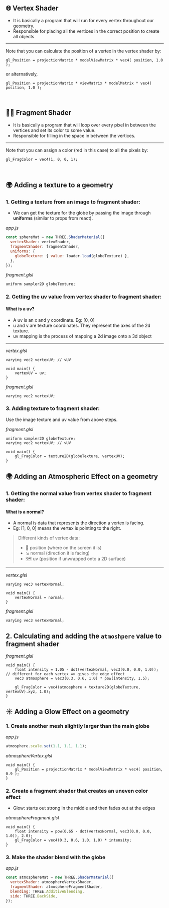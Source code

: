 ## 🌐 Vertex Shader

- It is basically a program that will run for every vertex throughout our geometry.
- Responsible for placing all the vertices in the correct position to create all objects.

<hr>

Note that you can calculate the position of a vertex in the vertex shader by:

`gl_Position = projectionMatrix * modelViewMatrix * vec4( position, 1.0 );`

or alternatively,

`gl_Position = projectionMatrix * viewMatrix * modelMatrix * vec4( position, 1.0 );`

<br>

## 🏳️‍🌈 Fragment Shader

- It is basically a program that will loop over every pixel in between the vertices and set its color to some value.
- Responsible for filling in the space in between the vertices.

<hr>

Note that you can assign a color (red in this case) to all the pixels by:

`gl_FragColor = vec4(1, 0, 0, 1);`

<br>

## 🌍 Adding a texture to a geometry

### 1. Getting a texture from an image to fragment shader:

- We can get the texture for the globe by passing the image through **uniforms** (similar to props from react).

_app.js_

```js
const sphereMat = new THREE.ShaderMaterial({
  vertexShader: vertexShader,
  fragmentShader: fragmentShader,
  uniforms: {
    globeTexture: { value: loader.load(globeTexture) },
  },
});
```

_fragment.glsl_

```
uniform sampler2D globeTexture;
```

### 2. Getting the uv value from vertex shader to fragment shader:

#### What is a uv?

- A uv is an x and y coordinate. Eg: [0, 0]
- u and v are texture coordinates. They represent the axes of the 2d texture.
- uv mapping is the process of mapping a 2d image onto a 3d object

<hr>

_vertex.glsl_

```
varying vec2 vertexUV; // vUV

void main() {
    vertexUV = uv;
}
```

_fragment.glsl_

```
varying vec2 vertexUV;
```

### 3. Adding texture to fragment shader:

Use the image texture and uv value from above steps.

_fragment.glsl_

```
uniform sampler2D globeTexture;
varying vec2 vertexUV; // vUV

void main() {
    gl_FragColor = texture2D(globeTexture, vertexUV);
}
```

## 🌍 Adding an Atmospheric Effect on a geometry

### 1. Getting the normal value from vertex shader to fragment shader:

#### What is a normal?

- A normal is data that represents the direction a vertex is facing.
- Eg: [1, 0, 0] means the vertex is pointing to the right.

> Different kinds of vertex data:
>
> - 📍 position (where on the screen it is)
> - ↘️ normal (direction it is facing)
> - 🗺️ uv (position if unwrapped onto a 2D surface)

<hr>

_vertex.glsl_

```
varying vec3 vertexNormal;

void main() {
    vertexNormal = normal;
}
```

_fragment.glsl_

```
varying vec3 vertexNormal;
```

## 2. Calculating and adding the `atmoshpere` value to fragment shader

_fragment.glsl_

```
void main() {
    float intensity = 1.05 - dot(vertexNormal, vec3(0.0, 0.0, 1.0)); // different for each vertex => gives the edge effect
    vec3 atmosphere = vec3(0.3, 0.6, 1.0) * pow(intensity, 1.5);

    gl_FragColor = vec4(atmosphere + texture2D(globeTexture, vertexUV).xyz, 1.0);
}
```

## ☀️ Adding a Glow Effect on a geometry

### 1. Create another mesh slightly larger than the main globe

_app.js_

```js
atmosphere.scale.set(1.1, 1.1, 1.1);
```

_atmosphereVertex.glsl_

```
void main() {
    gl_Position = projectionMatrix * modelViewMatrix * vec4( position, 0.9 );
}
```

### 2. Create a fragment shader that creates an uneven color effect

- Glow: starts out strong in the middle and then fades out at the edges

_atmosphereFragment.glsl_

```
void main() {
    float intensity = pow(0.65 - dot(vertexNormal, vec3(0.0, 0.0, 1.0)), 2.0);
    gl_FragColor = vec4(0.3, 0.6, 1.0, 1.0) * intensity;
}
```

### 3. Make the shader blend with the globe

_app.js_

```js
const atmosphereMat = new THREE.ShaderMaterial({
  vertexShader: atmosphereVertexShader,
  fragmentShader: atmosphereFragmentShader,
  blending: THREE.AdditiveBlending,
  side: THREE.BackSide,
});
```
